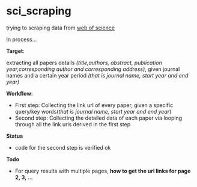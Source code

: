# sci_scraping
trying to scraping data from [web of science](http://login.webofknowledge.com/error/Error?PathInfo=%2F&Alias=WOK5&Domain=.webofknowledge.com&Src=IP&RouterURL=http%3A%2F%2Fwww.webofknowledge.com%2F&Error=IPError)


In process...


**Target**: 

extracting all papers details *(title,authors, abstract, publication year,corresponding author and corresponding address)*, given journal names and a certain year period *(that is journal name, start year and end year)*

**Workflow**:
* First step: Collecting the link url of every paper, given a specific query/key words(*that is journal name, start year and end year*)
* Second step: Collecting the detailed data of each paper via looping through all the link urls derived in the first step

**Status**
* code for the second step is verified ok

**Todo**
* For query results with multiple pages, **how to get the url links for page 2, 3, ...**
